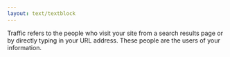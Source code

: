 ```yaml
---
layout: text/textblock
---
```

Traffic refers to the people who visit your site from a search results page or by directly typing in your URL address. These people are the users of your information.

